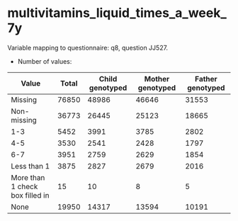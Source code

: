 # multivitamins_liquid_times_a_week_7y
Variable mapping to questionnaire: q8, question JJ527.
- Number of values:

| Value | Total | Child genotyped | Mother genotyped | Father genotyped |
| ----- | ----- | --------------- | ---------------- | ---------------- |
| Missing | 76850 | 48986 | 46646 | 31553 |
| Non-missing | 36773 | 26445 | 25123 | 18665 |
| 1-3 | 5452 | 3991 | 3785 |2802 |
| 4-5 | 3530 | 2541 | 2428 |1797 |
| 6-7 | 3951 | 2759 | 2629 |1854 |
| Less than 1 | 3875 | 2827 | 2679 |2016 |
| More than 1 check box filled in | 15 | 10 | 8 |5 |
| None | 19950 | 14317 | 13594 |10191 |



